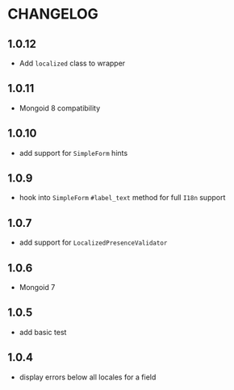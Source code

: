 # CHANGELOG

## 1.0.12

* Add `localized` class to wrapper

## 1.0.11

* Mongoid 8 compatibility

## 1.0.10

* add support for `SimpleForm` hints

## 1.0.9

* hook into `SimpleForm` `#label_text` method for full `I18n` support

## 1.0.7

* add support for `LocalizedPresenceValidator`

## 1.0.6

* Mongoid 7

## 1.0.5

* add basic test

## 1.0.4

* display errors below all locales for a field

